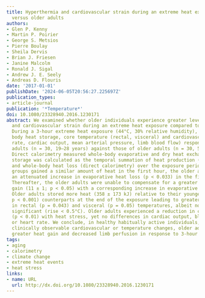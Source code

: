```yaml
---
title: Hyperthermia and cardiovascular strain during an extreme heat exposure in young
  versus older adults
authors:
- Glen P. Kenny
- Martin P. Poirier
- George S. Metsios
- Pierre Boulay
- Sheila Dervis
- Brian J. Friesen
- Janine Malcolm
- Ronald J. Sigal
- Andrew J. E. Seely
- Andreas D. Flouris
date: '2017-01-01'
publishDate: '2024-06-05T20:56:27.225697Z'
publication_types:
- article-journal
publication: '*Temperature*'
doi: 10.1080/23328940.2016.1230171
abstract: We examined whether older individuals experience greater levels of hyperthermia
  and cardiovascular strain during an extreme heat exposure compared to young adults.
  During a 3-hour extreme heat exposure (44°C, 30% relative humidity), we compared
  body heat storage, core temperature (rectal, visceral) and cardiovascular (heart
  rate, cardiac output, mean arterial pressure, limb blood flow) responses of young
  adults (n = 30, 19–28 years) against those of older adults (n = 30, 55–73 years).
  Direct calorimetry measured whole-body evaporative and dry heat exchange. Body heat
  storage was calculated as the temporal summation of heat production (indirect calorimetry)
  and whole-body heat loss (direct calorimetry) over the exposure period. While both
  groups gained a similar amount of heat in the first hour, the older adults showed
  an attenuated increase in evaporative heat loss (p < 0.033) in the first 30-min.
  Thereafter, the older adults were unable to compensate for a greater rate of heat
  gain (11 ± 1; p < 0.05) with a corresponding increase in evaporative heat loss.
  Older adults stored more heat (358 ± 173 kJ) relative to their younger (202 ± 92 kJ;
  p < 0.001) counterparts at the end of the exposure leading to greater elevations
  in rectal (p = 0.043) and visceral (p = 0.05) temperatures, albeit not clinically
  significant (rise < 0.5°C). Older adults experienced a reduction in calf blood flow
  (p < 0.01) with heat stress, yet no differences in cardiac output, blood pressure
  or heart rate. We conclude, in healthy habitually active individuals, despite no
  clinically observable cardiovascular or temperature changes, older adults experience
  greater heat gain and decreased limb perfusion in response to 3-hour heat exposure.
tags:
- aging
- calorimetry
- climate change
- extreme heat events
- heat stress
links:
- name: URL
  url: http://dx.doi.org/10.1080/23328940.2016.1230171
---
```


